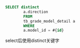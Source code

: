 ```sql
SELECT distinct
        a.direction
        FROM
        tb_grade_model_detail a
        WHERE
        a.model_id = #{id}
```

select后使用distinct关键字